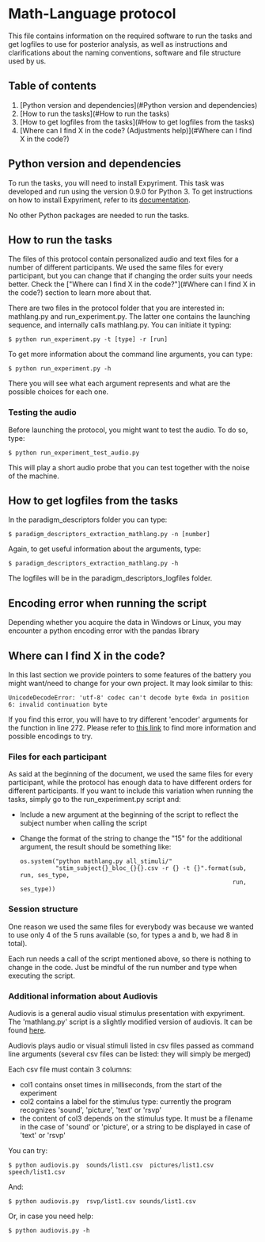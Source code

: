 # Math-Language protocol

This file contains information on the required software to run the tasks and get
logfiles to use for posterior analysis, as well as instructions and clarifications
about the naming conventions, software and file structure used by us.

## Table of contents
1. [Python version and dependencies](#Python version and dependencies)
2. [How to run the tasks](#How to run the tasks)
3. [How to get logfiles from the tasks](#How to get logfiles from the tasks)
4. [Where can I find X in the code? (Adjustments help)](#Where can I find X in the code?)

## Python version and dependencies

To run the tasks, you will need to install Expyriment. This task was developed and run using the version 0.9.0 for
Python 3. To get instructions on how to install Expyriment, refer to its [documentation](https://docs.expyriment.org/Installation.html).

No other Python packages are needed to run the tasks.

## How to run the tasks

The files of this protocol contain personalized audio and text files for a number of different participants. We used
the same files for every participant, but you can change that if changing the order suits your needs better. Check the 
["Where can I find X in the code?"](#Where can I find X in the code?) section to learn more about that.

There are two files in the protocol folder that you are interested in: mathlang.py and run_experiment.py. The latter
one contains the launching sequence, and internally calls mathlang.py. You can initiate it typing:

    $ python run_experiment.py -t [type] -r [run]
    
To get more information about the command line arguments, you can type:
    
    $ python run_experiment.py -h
    
There you will see what each argument represents and what are the possible choices for each one.

### Testing the audio

Before launching the protocol, you might want to test the audio. To do so, type:

    $ python run_experiment_test_audio.py
    
This will play a short audio probe that you can test together with the noise of the machine.

## How to get logfiles from the tasks

In the paradigm_descriptors folder you can type:

    $ paradigm_descriptors_extraction_mathlang.py -n [number]
    
Again, to get useful information about the arguments, type:

    $ paradigm_descriptors_extraction_mathlang.py -h
    
The logfiles will be in the paradigm_descriptors_logfiles folder.

## Encoding error when running the script

Depending whether you acquire the data in Windows or Linux, you may encounter a python encoding
error with the pandas library

## Where can I find X in the code?
 
In this last section we provide pointers to some features of the battery you might want/need to change for your
own project. It may look similar to this:

    UnicodeDecodeError: 'utf-8' codec can't decode byte 0xda in position 6: invalid continuation byte
    
If you find this error, you will have to try different 'encoder' arguments for the function in line
272. Please refer to [this link](https://stackoverflow.com/questions/18171739/unicodedecodeerror-when-reading-csv-file-in-pandas-with-python)
to find more information and possible encodings to try.

### Files for each participant

As said at the beginning of the document, we used the same files for every participant, while the protocol has enough data to
have different orders for different participants. If you want to include this variation when running the tasks, simply
go to the run_experiment.py script and:
 
 - Include a new argument at the beginning of the script to reflect the subject number when calling the script
 - Change the format of the string to change the "15" for the additional argument, the result should be something like:
     
       os.system("python mathlang.py all_stimuli/"
                 "stim_subject{}_bloc_{}{}.csv -r {} -t {}".format(sub, run, ses_type, 
                                                                   run, ses_type))
                                                                   
### Session structure

One reason we used the same files for everybody was because we wanted to use only 4 of the 5 runs available (so, for 
types a and b, we had 8 in total). 

Each run needs a call of the script mentioned above, so there is nothing to change in the code. Just be mindful of the
run number and type when executing the script.

### Additional information about Audiovis

Audiovis is a general audio visual stimulus presentation with expyriment. The 'mathlang.py' script is a slightly modified
version of audiovis. It can be found [here](https://github.com/chrplr/audiovis).

Audiovis plays audio or visual stimuli listed in csv files passed as command line arguments (several csv files can be 
listed: they will simply be merged)

Each csv file must contain 3 columns:

- col1 contains onset times in milliseconds, from the start of the experiment
- col2 contains a label for the stimulus type: currently the program recognizes 'sound', 'picture', 'text' or 'rsvp'
- the content of col3 depends on the stimulus type. It must be a filename in the case of 'sound' or 'picture', or a string to be displayed in case of 'text' or 'rsvp'

You can try:

    $ python audiovis.py  sounds/list1.csv  pictures/list1.csv  speech/list1.csv 

And:

    $ python audiovis.py  rsvp/list1.csv sounds/list1.csv

Or, in case you need help:

    $ python audiovis.py -h






